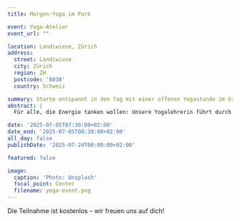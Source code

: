 ```yaml
---
title: Morgen-Yoga im Park

event: Yoga-Atelier
event_url: ""

location: Landiwiese, Zürich
address:
  street: Landiwiese
  city: Zürich
  region: ZH
  postcode: '8038'
  country: Schweiz

summary: Starte entspannt in den Tag mit einer offenen Yogastunde im Grünen.
abstract: |
  Für alle, die Energie tanken wollen: Unsere Yogalehrerin führt durch einfache Übungen, ideal für Anfänger und Fortgeschrittene. Bitte bring deine Matte mit.

date: '2025-07-05T07:30:00+02:00'
date_end: '2025-07-05T08:30:00+02:00'
all_day: false
publishDate: '2025-07-24T00:00:00+02:00'

featured: false

image:
  caption: 'Photo: Unsplash'
  focal_point: Center
  filename: yoga-event.png
---
```

Die Teilnahme ist kostenlos – wir freuen uns auf dich!


